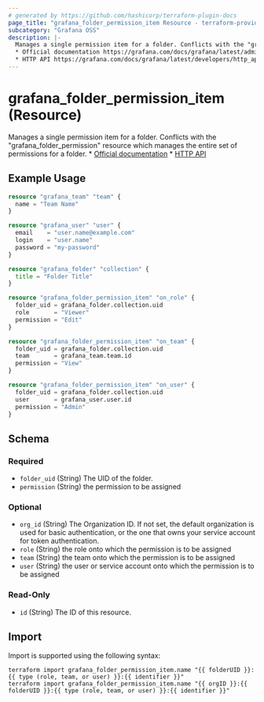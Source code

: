 ```yaml
---
# generated by https://github.com/hashicorp/terraform-plugin-docs
page_title: "grafana_folder_permission_item Resource - terraform-provider-grafana"
subcategory: "Grafana OSS"
description: |-
  Manages a single permission item for a folder. Conflicts with the "grafana_folder_permission" resource which manages the entire set of permissions for a folder.
  * Official documentation https://grafana.com/docs/grafana/latest/administration/roles-and-permissions/access-control/
  * HTTP API https://grafana.com/docs/grafana/latest/developers/http_api/folder_permissions/
---
```


# grafana_folder_permission_item (Resource)

Manages a single permission item for a folder. Conflicts with the "grafana_folder_permission" resource which manages the entire set of permissions for a folder.
		* [Official documentation](https://grafana.com/docs/grafana/latest/administration/roles-and-permissions/access-control/)
		* [HTTP API](https://grafana.com/docs/grafana/latest/developers/http_api/folder_permissions/)

## Example Usage

```terraform
resource "grafana_team" "team" {
  name = "Team Name"
}

resource "grafana_user" "user" {
  email    = "user.name@example.com"
  login    = "user.name"
  password = "my-password"
}

resource "grafana_folder" "collection" {
  title = "Folder Title"
}

resource "grafana_folder_permission_item" "on_role" {
  folder_uid = grafana_folder.collection.uid
  role       = "Viewer"
  permission = "Edit"
}

resource "grafana_folder_permission_item" "on_team" {
  folder_uid = grafana_folder.collection.uid
  team       = grafana_team.team.id
  permission = "View"
}

resource "grafana_folder_permission_item" "on_user" {
  folder_uid = grafana_folder.collection.uid
  user       = grafana_user.user.id
  permission = "Admin"
}
```

<!-- schema generated by tfplugindocs -->
## Schema

### Required

- `folder_uid` (String) The UID of the folder.
- `permission` (String) the permission to be assigned

### Optional

- `org_id` (String) The Organization ID. If not set, the default organization is used for basic authentication, or the one that owns your service account for token authentication.
- `role` (String) the role onto which the permission is to be assigned
- `team` (String) the team onto which the permission is to be assigned
- `user` (String) the user or service account onto which the permission is to be assigned

### Read-Only

- `id` (String) The ID of this resource.

## Import

Import is supported using the following syntax:

```shell
terraform import grafana_folder_permission_item.name "{{ folderUID }}:{{ type (role, team, or user) }}:{{ identifier }}"
terraform import grafana_folder_permission_item.name "{{ orgID }}:{{ folderUID }}:{{ type (role, team, or user) }}:{{ identifier }}"
```
